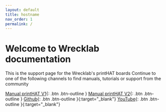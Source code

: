 ```yaml
---
layout: default
title: hostname
nav_order: 1
permalink: /
---
```


# Welcome to Wrecklab documentation

This is the support page for the Wrecklab's printHAT boards
Continue to one of the following channels to find manuals, tutorials or support from the community


[Manual printHAT V1](/phatv1){: .btn .btn-outline }
[Manual printHAT V2](/phatv2){: .btn .btn-outline }
[Github](https://github.com/wreck-lab){: .btn .btn-outline }{:target="_blank"}
[YouTube](https://www.youtube.com/channel/UCr8c4zjJT7NnsBhNiCOiJDA){: .btn .btn-outline }{:target="_blank"}
